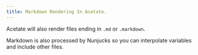 ```yaml
---
title: Markdown Rendering In Acetate.
---
```


Acetate will also render files ending in `.md` or `.markdown`.

Markdown is also processed by Nunjucks so you can interpolate variables and include other files.